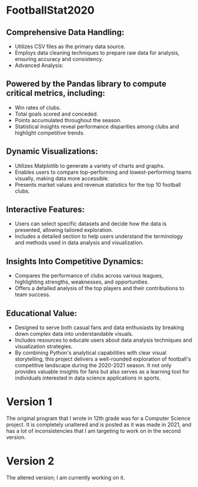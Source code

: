 # FootballStat2020

## Comprehensive Data Handling:

* Utilizes CSV files as the primary data source.
*  Employs data cleaning techniques to prepare raw data for analysis, ensuring accuracy and consistency.
*   Advanced Analysis:

## Powered by the Pandas library to compute critical metrics, including:

* Win rates of clubs.
* Total goals scored and conceded.
* Points accumulated throughout the season.
* Statistical insights reveal performance disparities among clubs and highlight competitive trends.

## Dynamic Visualizations:

* Utilizes Matplotlib to generate a variety of charts and graphs.
* Enables users to compare top-performing and lowest-performing teams visually, making data more accessible.
* Presents market values and revenue statistics for the top 10 football clubs.

## Interactive Features:

* Users can select specific datasets and decide how the data is presented, allowing tailored exploration.
* Includes a detailed section to help users understand the terminology and methods used in data analysis and visualization.

## Insights Into Competitive Dynamics:

* Compares the performance of clubs across various leagues, highlighting strengths, weaknesses, and opportunities.
* Offers a detailed analysis of the top players and their contributions to team success.

## Educational Value:

* Designed to serve both casual fans and data enthusiasts by breaking down complex data into understandable visuals.
* Includes resources to educate users about data analysis techniques and visualization strategies.
* By combining Python's analytical capabilities with clear visual storytelling, this project delivers a well-rounded exploration of football's competitive landscape during the 2020-2021 season. It not only provides valuable insights for fans but also serves as a learning tool for individuals interested in data science applications in sports.

# Version 1

The original program that I wrote in 12th grade was for a Computer Science project. It is completely unaltered and is posted as it was made in 2021, and has a lot of inconsistencies that I am targeting to work on in the second version.

# Version 2

The altered version; I am currently working on it.

